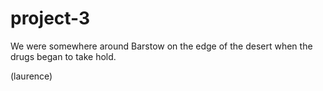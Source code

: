 # project-3

We were somewhere around Barstow on the edge of the desert when the drugs began to take hold. 

(laurence)